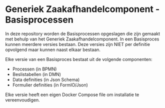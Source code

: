 # Generiek Zaakafhandelcomponent - Basisprocessen

In deze repository worden de Basisprocessen opgeslagen die zijn gemaakt met behulp van het Generiek Zaakafhandelcomponent.
In een Basisproces kunnen meerdere versies bestaan. Deze versies zijn NIET per definitie opvolgend maar kunnen naast elkaar bestaan.

Elke versie van een Basisproces bestaat uit de volgende componenten:
- Processen (in BPMN)
- Beslistabellen (in DMN)
- Data definities (in Json Schema)
- Formulier definities (in FormIO/Json)

Elke versie heeft een eigen Docker Compose file om installatie te vereenvoudigen.
